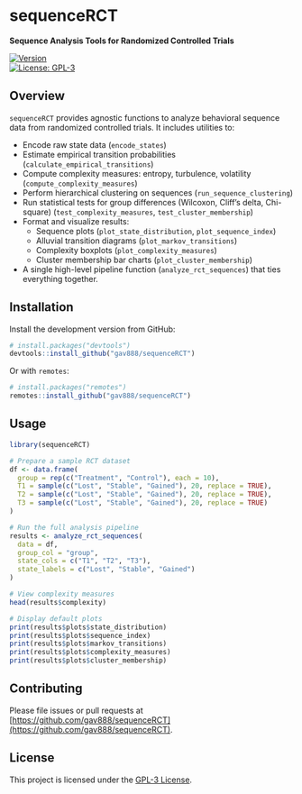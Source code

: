 # sequenceRCT

**Sequence Analysis Tools for Randomized Controlled Trials**

[![Version](https://img.shields.io/badge/version-0.1.0-blue.svg)](https://github.com/gav888/sequenceRCT/releases)  
[![License: GPL-3](https://img.shields.io/badge/license-GPL--3-blue.svg)](https://www.gnu.org/licenses/gpl-3.0.en.html)

## Overview

`sequenceRCT` provides agnostic functions to analyze behavioral sequence data from randomized controlled trials. It includes utilities to:

- Encode raw state data (`encode_states`)
- Estimate empirical transition probabilities (`calculate_empirical_transitions`)
- Compute complexity measures: entropy, turbulence, volatility (`compute_complexity_measures`)
- Perform hierarchical clustering on sequences (`run_sequence_clustering`)
- Run statistical tests for group differences (Wilcoxon, Cliff’s delta, Chi-square) (`test_complexity_measures`, `test_cluster_membership`)
- Format and visualize results:
  - Sequence plots (`plot_state_distribution`, `plot_sequence_index`)
  - Alluvial transition diagrams (`plot_markov_transitions`)
  - Complexity boxplots (`plot_complexity_measures`)
  - Cluster membership bar charts (`plot_cluster_membership`)
- A single high-level pipeline function (`analyze_rct_sequences`) that ties everything together.

## Installation

Install the development version from GitHub:

```r
# install.packages("devtools")
devtools::install_github("gav888/sequenceRCT")
```

Or with `remotes`:

```r
# install.packages("remotes")
remotes::install_github("gav888/sequenceRCT")
```

## Usage

```r
library(sequenceRCT)

# Prepare a sample RCT dataset
df <- data.frame(
  group = rep(c("Treatment", "Control"), each = 10),
  T1 = sample(c("Lost", "Stable", "Gained"), 20, replace = TRUE),
  T2 = sample(c("Lost", "Stable", "Gained"), 20, replace = TRUE),
  T3 = sample(c("Lost", "Stable", "Gained"), 20, replace = TRUE)
)

# Run the full analysis pipeline
results <- analyze_rct_sequences(
  data = df,
  group_col = "group",
  state_cols = c("T1", "T2", "T3"),
  state_labels = c("Lost", "Stable", "Gained")
)

# View complexity measures
head(results$complexity)

# Display default plots
print(results$plots$state_distribution)
print(results$plots$sequence_index)
print(results$plots$markov_transitions)
print(results$plots$complexity_measures)
print(results$plots$cluster_membership)
```

## Contributing

Please file issues or pull requests at [https://github.com/gav888/sequenceRCT](https://github.com/gav888/sequenceRCT).

## License

This project is licensed under the [GPL-3 License](https://www.gnu.org/licenses/gpl-3.0.en.html).
